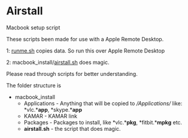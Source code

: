 # Airstall
Macbook setup script


These scripts been made for use with a Apple Remote Desktop.

1: [runme.sh](https://github.com/Maupa/Airstall/blob/master/runme.sh) copies data. So run this over Apple Remote Desktop

2: macbook_install/[airstall.sh](https://github.com/Maupa/Airstall/blob/master/macbook_install/airstall.sh) does magic.

Please read through scripts for better understanding.

The folder structure is

+ macbook_install
    * Applications - Anything that will be copied to */Applications/* like: *vlc.***app**, *skype.***app**
    * KAMAR - KAMAR link
    * Packages - Packages to install, like *vlc.***pkg**, *fitbit.***mpkg** etc.
    * **airstall.sh** - the script that does magic.

